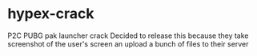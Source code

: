 # hypex-crack
P2C PUBG pak launcher crack
Decided to release this because they take screenshot of the user's screen an upload a bunch of files to their server
